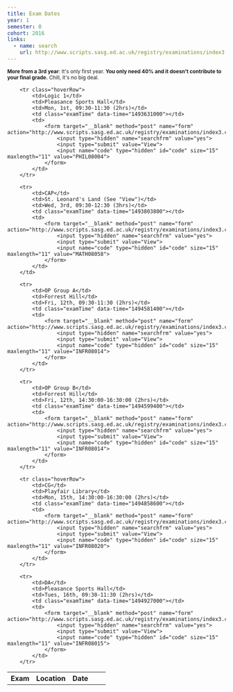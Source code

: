 ```yaml
---
title: Exam Dates
year: 1
semester: 0
cohort: 2016
links:
  - name: search
    url: http://www.scripts.sasg.ed.ac.uk/registry/examinations/index3.cfm
---
```

<small>**More from a 3rd year**: It's only first year. **You only need 40% and it doesn't contribute to your final grade.** Chill, it's no big deal.</small>

<table style="width: 100%;">
    <tr>
        <th>Exam</th>
        <th>Location</th>
        <th>Date</th>
        <th></th>
        <th></th>
    </tr>
    
		<tr class="hoverRow">
			<td>Logic 1</td>
			<td>Pleasance Sports Hall</td>
			<td>Mon, 1st, 09:30-11:30 (2hrs)</td>
			<td class="examTime" data-time="1493631000"></td>
			<td>
				<form target="__blank" method="post" name="form" action="http://www.scripts.sasg.ed.ac.uk/registry/examinations/index3.cfm">
					<input type="hidden" name="searchfrm" value="yes">
					<input type="submit" value="View">
					<input name="code" type="hidden" id="code" size="15" maxlength="11" value="PHIL08004">
				</form>
			</td>
		</tr>

		<tr>
			<td>CAP</td>
			<td>St. Leonard's Land (See "View")</td>
			<td>Wed, 3rd, 09:30-12:30 (3hrs)</td>
			<td class="examTime" data-time="1493803800"></td>
			<td>
				<form target="__blank" method="post" name="form" action="http://www.scripts.sasg.ed.ac.uk/registry/examinations/index3.cfm">
					<input type="hidden" name="searchfrm" value="yes">
					<input type="submit" value="View">
					<input name="code" type="hidden" id="code" size="15" maxlength="11" value="MATH08058">
				</form>
			</td>
		</td>

		<tr>
			<td>OP Group A</td>
			<td>Forrest Hill</td>
			<td>Fri, 12th, 09:30-11:30 (2hrs)</td>
			<td class="examTime" data-time="1494581400"></td>
			<td>
				<form target="__blank" method="post" name="form" action="http://www.scripts.sasg.ed.ac.uk/registry/examinations/index3.cfm">
					<input type="hidden" name="searchfrm" value="yes">
					<input type="submit" value="View">
					<input name="code" type="hidden" id="code" size="15" maxlength="11" value="INFR08014">
				</form>
			</td>
		</tr>

		<tr>
			<td>OP Group B</td>
			<td>Forrest Hill</td>
			<td>Fri, 12th, 14:30:00-16:30:00 (2hrs)</td>
			<td class="examTime" data-time="1494599400"></td>
			<td>
				<form target="__blank" method="post" name="form" action="http://www.scripts.sasg.ed.ac.uk/registry/examinations/index3.cfm">
					<input type="hidden" name="searchfrm" value="yes">
					<input type="submit" value="View">
					<input name="code" type="hidden" id="code" size="15" maxlength="11" value="INFR08014">
				</form>
			</td>
		</tr>

		<tr class="hoverRow">
			<td>CG</td>
			<td>Playfair Library</td>
			<td>Mon, 15th, 14:30:00-16:30:00 (2hrs)</td>
			<td class="examTime" data-time="1494858600"></td>
			<td>
				<form target="__blank" method="post" name="form" action="http://www.scripts.sasg.ed.ac.uk/registry/examinations/index3.cfm">
					<input type="hidden" name="searchfrm" value="yes">
					<input type="submit" value="View">
					<input name="code" type="hidden" id="code" size="15" maxlength="11" value="INFR08020">
				</form>
			</td>
		</tr>

		<tr>
			<td>DA</td>
			<td>Pleasance Sports Hall</td>
			<td>Tues, 16th, 09:30-11:30 (2hrs)</td>
			<td class="examTime" data-time="1494927000"></td>
			<td>
				<form target="__blank" method="post" name="form" action="http://www.scripts.sasg.ed.ac.uk/registry/examinations/index3.cfm">
					<input type="hidden" name="searchfrm" value="yes">
					<input type="submit" value="View">
					<input name="code" type="hidden" id="code" size="15" maxlength="11" value="INFR08015">
				</form>
			</td>
		</tr>
</table>

<script src="https://cdnjs.cloudflare.com/ajax/libs/jquery/3.1.1/jquery.min.js" async></script>
<script src="https://cdnjs.cloudflare.com/ajax/libs/moment.js/2.16.0/moment.min.js" async></script>
<script src="/static/js/exam-script.js" defer></script>
